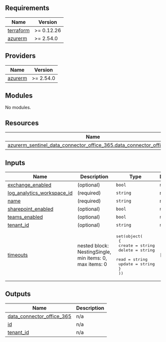 ## Requirements

| Name                                                                      | Version    |
|---------------------------------------------------------------------------|------------|
| <a name="requirement_terraform"></a> [terraform](#requirement\_terraform) | >= 0.12.26 |
| <a name="requirement_azurerm"></a> [azurerm](#requirement\_azurerm)       | >= 2.54.0  |

## Providers

| Name                                                          | Version   |
|---------------------------------------------------------------|-----------|
| <a name="provider_azurerm"></a> [azurerm](#provider\_azurerm) | >= 2.54.0 |

## Modules

No modules.

## Resources

| Name                                                                                                                                                                                       | Type     |
|--------------------------------------------------------------------------------------------------------------------------------------------------------------------------------------------|----------|
| [azurerm_sentinel_data_connector_office_365.data_connector_office_365](https://registry.terraform.io/providers/hashicorp/azurerm/latest/docs/resources/sentinel_data_connector_office_365) | resource |

## Inputs

| Name                                                                                                                   | Description                                             | Type                                                                                                                                                 | Default | Required |
|------------------------------------------------------------------------------------------------------------------------|---------------------------------------------------------|------------------------------------------------------------------------------------------------------------------------------------------------------|---------|:--------:|
| <a name="input_exchange_enabled"></a> [exchange\_enabled](#input\_exchange\_enabled)                                   | (optional)                                              | `bool`                                                                                                                                               | `null`  |    no    |
| <a name="input_log_analytics_workspace_id"></a> [log\_analytics\_workspace\_id](#input\_log\_analytics\_workspace\_id) | (required)                                              | `string`                                                                                                                                             | n/a     |   yes    |
| <a name="input_name"></a> [name](#input\_name)                                                                         | (required)                                              | `string`                                                                                                                                             | n/a     |   yes    |
| <a name="input_sharepoint_enabled"></a> [sharepoint\_enabled](#input\_sharepoint\_enabled)                             | (optional)                                              | `bool`                                                                                                                                               | `null`  |    no    |
| <a name="input_teams_enabled"></a> [teams\_enabled](#input\_teams\_enabled)                                            | (optional)                                              | `bool`                                                                                                                                               | `null`  |    no    |
| <a name="input_tenant_id"></a> [tenant\_id](#input\_tenant\_id)                                                        | (optional)                                              | `string`                                                                                                                                             | `null`  |    no    |
| <a name="input_timeouts"></a> [timeouts](#input\_timeouts)                                                             | nested block: NestingSingle, min items: 0, max items: 0 | <pre>set(object(<br>    {<br>      create = string<br>      delete = string<br>      read   = string<br>      update = string<br>    }<br>  ))</pre> | `[]`    |    no    |

## Outputs

| Name                                                                                                                  | Description |
|-----------------------------------------------------------------------------------------------------------------------|-------------|
| <a name="output_data_connector_office_365"></a> [data\_connector\_office\_365](#output\_data\_connector\_office\_365) | n/a         |
| <a name="output_id"></a> [id](#output\_id)                                                                            | n/a         |
| <a name="output_tenant_id"></a> [tenant\_id](#output\_tenant\_id)                                                     | n/a         |
